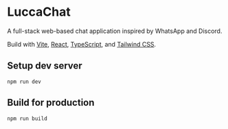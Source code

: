 # LuccaChat

A full-stack web-based chat application inspired by WhatsApp and Discord.

Build with [Vite](https://vitejs.dev/), [React](https://reactjs.org/), [TypeScript](https://www.typescriptlang.org/), and [Tailwind CSS](https://tailwindcss.com/).

## Setup dev server

```
npm run dev
```

## Build for production

```
npm run build
```